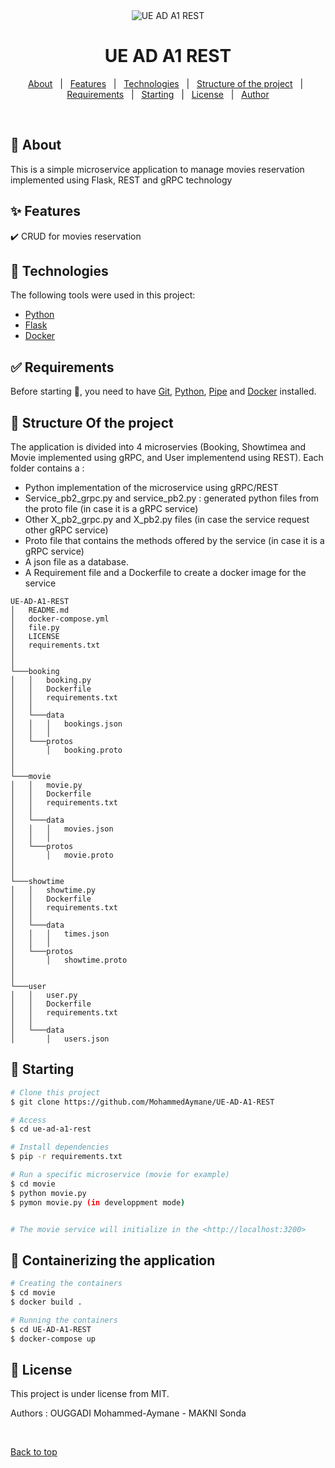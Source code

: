 <div align="center" id="top"> 
  <img src="./.github/app.gif" alt="UE AD A1 REST" />
</div>

<h1 align="center">UE AD A1 REST</h1>

<p align="center">
  <a href="#dart-about">About</a> &#xa0; | &#xa0; 
  <a href="#sparkles-features">Features</a> &#xa0; | &#xa0;
  <a href="#rocket-technologies">Technologies</a> &#xa0; | &#xa0;
  <a href="#dart_check_mark-Structure Of the project">Structure of the project</a> &#xa0; | &#xa0;
  <a href="#white_check_mark-requirements">Requirements</a> &#xa0; | &#xa0;
  <a href="#checkered_flag-starting">Starting</a> &#xa0; | &#xa0;
  <a href="#memo-license">License</a> &#xa0; | &#xa0;
  <a href="https://github.com/{{YOUR_GITHUB_USERNAME}}" target="_blank">Author</a>
</p>

<br>

## :dart: About ##

This is a simple microservice application to manage movies reservation implemented using Flask, REST and gRPC technology
## :sparkles: Features ##

:heavy_check_mark: CRUD for movies reservation


## :rocket: Technologies ##

The following tools were used in this project:

- [Python](https://www.python.org/)
- [Flask](https://flask.palletsprojects.com/)
- [Docker](https://www.docker.com/)

## :white_check_mark: Requirements ##

Before starting :checkered_flag:, you need to have [Git](https://git-scm.com), [Python](https://www.python.org/), [Pipe](https://pypi.org/project/pip/) and [Docker](https://www.docker.com/) installed.


## :dart: Structure Of the project ##

The application is divided into 4 microservies (Booking, Showtimea and Movie implemented using gRPC, and User implementend using REST). 
Each folder contains a :
  - Python implementation of the microservice using gRPC/REST 
  - Service_pb2_grpc.py and service_pb2.py : generated python files from the proto file (in case it is a gRPC service)
  - Other X_pb2_grpc.py and X_pb2.py files (in case the service request other gRPC service)
  - Proto file that contains the methods offered by the service (in case it is a gRPC service)
  - A json file as a database.
  - A Requirement file and a Dockerfile to create a docker image for the service
```
UE-AD-A1-REST
│   README.md
│   docker-compose.yml
│   file.py
│   LICENSE
│   requirements.txt  
│
│ 
└───booking
│   │   booking.py
│   │   Dockerfile
│   │   requirements.txt
│   │
│   └───data
│   │   │   bookings.json
│   │   │
│   └───protos
│       │   booking.proto
│   
│ 
└───movie
│   │   movie.py
│   │   Dockerfile
│   │   requirements.txt
│   │
│   └───data
│   │   │   movies.json
│   │   │
│   └───protos
│       │   movie.proto
│   
│ 
└───showtime
│   │   showtime.py
│   │   Dockerfile
│   │   requirements.txt
│   │
│   └───data
│   │   │   times.json
│   │   │
│   └───protos
│       │   showtime.proto
│   
│ 
└───user
│   │   user.py
│   │   Dockerfile
│   │   requirements.txt
│   │
│   └───data
│       │   users.json
```

## :checkered_flag: Starting ##

```bash
# Clone this project
$ git clone https://github.com/MohammedAymane/UE-AD-A1-REST

# Access
$ cd ue-ad-a1-rest

# Install dependencies
$ pip -r requirements.txt

# Run a specific microservice (movie for example)
$ cd movie
$ python movie.py
$ pymon movie.py (in developpment mode)


# The movie service will initialize in the <http://localhost:3200>
```
## :checkered_flag: Containerizing the application ##
```bash
# Creating the containers
$ cd movie
$ docker build .

# Running the containers
$ cd UE-AD-A1-REST
$ docker-compose up

```

## :memo: License ##

This project is under license from MIT.


Authors : OUGGADI Mohammed-Aymane - MAKNI Sonda

&#xa0;

<a href="#top">Back to top</a>
